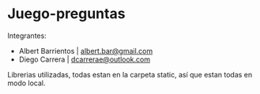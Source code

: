 Juego-preguntas
===============

Integrantes:
- Albert Barrientos | albert.bar@gmail.com
- Diego Carrera | dcarrerae@outlook.com

Librerias utilizadas, todas estan en la carpeta static, así que estan todas en modo local.


